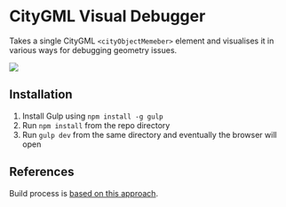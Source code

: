 # CityGML Visual Debugger

Takes a single CityGML `<cityObjectMemeber>` element and visualises it in various ways for debugging geometry issues.

![](http://cl.ly/image/1n2m010h0U1g/Screen%20Shot%202015-06-18%20at%2013.27.24.png)

## Installation

1. Install Gulp using `npm install -g gulp`
2. Run `npm install` from the repo directory
3. Run `gulp dev` from the same directory and eventually the browser will open

## References

Build process is [based on this approach](https://github.com/jakemmarsh/angularjs-gulp-browserify-boilerplate).
